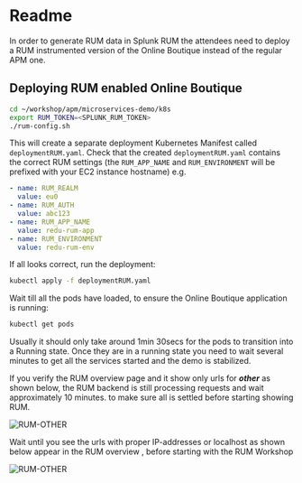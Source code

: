 # Readme

In order to generate RUM data in Splunk RUM the attendees need to deploy a RUM instrumented version of the Online Boutique instead of the regular APM one.</br>


## Deploying RUM enabled Online Boutique

```bash
cd ~/workshop/apm/microservices-demo/k8s
export RUM_TOKEN=<SPLUNK_RUM_TOKEN>
./rum-config.sh
```

This will create a separate deployment Kubernetes Manifest called `deploymentRUM.yaml`. Check that the created `deploymentRUM.yaml` contains the correct RUM settings (the `RUM_APP_NAME` and `RUM_ENVIRONMENT` will be prefixed with your EC2 instance hostname) e.g.

```yaml
- name: RUM_REALM
  value: eu0
- name: RUM_AUTH
  value: abc123
- name: RUM_APP_NAME
  value: redu-rum-app
- name: RUM_ENVIRONMENT
  value: redu-rum-env
```

If all looks correct, run the deployment:

```bash
kubectl apply -f deploymentRUM.yaml
```

Wait till all the pods have loaded, to ensure the Online Boutique application is running:

```bash
kubectl get pods
```

Usually it should only take around 1min 30secs for the pods to transition into a Running state. Once they are in a running state you need to wait several minutes  to get all the services started and the demo is stabilized.

If you verify the RUM  overview page and it show only urls for ***other*** as shown below,  the RUM backend is still processing requests and wait approximately 10 minutes. to make sure all is settled before starting showing RUM.

![RUM-OTHER](images/RUM-Cold.png)

Wait until you see the urls with proper IP-addresses or localhost as shown below appear in the RUM overview , before starting with the RUM Workshop

![RUM-OTHER](images/RUM-Preload.png)
